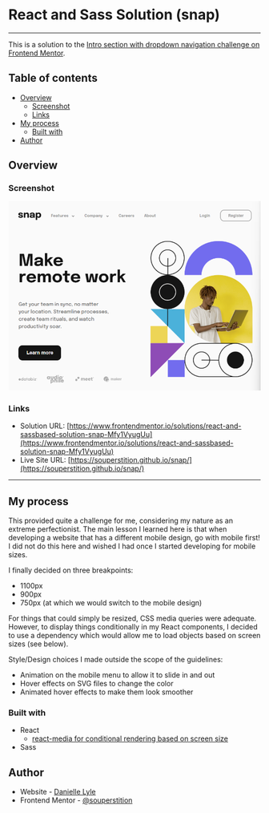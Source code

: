 # React and Sass Solution (snap)

---

This is a solution to the [Intro section with dropdown navigation challenge on Frontend Mentor](https://www.frontendmentor.io/challenges/intro-section-with-dropdown-navigation-ryaPetHE5). 

## Table of contents

- [Overview](#overview)
  - [Screenshot](#screenshot)
  - [Links](#links)
- [My process](#my-process)
  - [Built with](#built-with)
- [Author](#author)


## Overview
### Screenshot

![](./src/images/screenshot.png)

### Links

- Solution URL: [https://www.frontendmentor.io/solutions/react-and-sassbased-solution-snap-Mfy1VyugUu](https://www.frontendmentor.io/solutions/react-and-sassbased-solution-snap-Mfy1VyugUu)
- Live Site URL: [https://souperstition.github.io/snap/](https://souperstition.github.io/snap/)
---
## My process
This provided quite a challenge for me, considering my nature as an extreme perfectionist. The main lesson I learned here is that when developing a website that has a different mobile design, go with mobile first! I did not do this here and wished I had once I started developing for mobile sizes.

I finally decided on three breakpoints: 
- 1100px
- 900px
- 750px (at which we would switch to the mobile design)

For things that could simply be resized, CSS media queries were adequate. However, to display things conditionally in my React components, I decided to use a dependency which would allow me to load objects based on screen sizes (see below).

Style/Design choices I made outside the scope of the guidelines: 
- Animation on the mobile menu to allow it to slide in and out
- Hover effects on SVG files to change the color
- Animated hover effects to make them look smoother

### Built with

- React
  - [react-media for conditional rendering based on screen size](https://www.npmjs.com/package/react-media)
- Sass

## Author

- Website - [Danielle Lyle](https://itsdani.me)
- Frontend Mentor - [@souperstition](https://www.frontendmentor.io/profile/souperstition)
